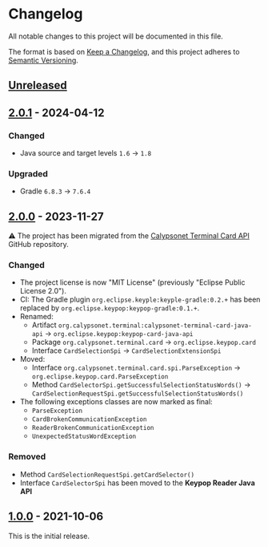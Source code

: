 # Changelog
All notable changes to this project will be documented in this file.

The format is based on [Keep a Changelog](https://keepachangelog.com/en/1.0.0/),
and this project adheres to [Semantic Versioning](https://semver.org/spec/v2.0.0.html).

## [Unreleased]

## [2.0.1] - 2024-04-12
### Changed
- Java source and target levels `1.6` -> `1.8`
### Upgraded
- Gradle `6.8.3` -> `7.6.4`

## [2.0.0] - 2023-11-27
:warning: The project has been migrated from the [Calypsonet Terminal Card API](https://github.com/calypsonet/calypsonet-terminal-card-java-api)
GitHub repository.
### Changed
- The project license is now "MIT License" (previously "Eclipse Public License 2.0").
- CI: The Gradle plugin `org.eclipse.keyple:keyple-gradle:0.2.+` has been replaced
  by `org.eclipse.keypop:keypop-gradle:0.1.+`.
- Renamed:
  - Artifact `org.calypsonet.terminal:calypsonet-terminal-card-java-api` -> `org.eclipse.keypop:keypop-card-java-api`
  - Package `org.calypsonet.terminal.card` -> `org.eclipse.keypop.card`
  - Interface `CardSelectionSpi` -> `CardSelectionExtensionSpi`
- Moved:
  - Interface `org.calypsonet.terminal.card.spi.ParseException` -> `org.eclipse.keypop.card.ParseException`
  - Method `CardSelectorSpi.getSuccessfulSelectionStatusWords()` -> `CardSelectionRequestSpi.getSuccessfulSelectionStatusWords()`
- The following exceptions classes are now marked as final:
  - `ParseException`
  - `CardBrokenCommunicationException`
  - `ReaderBrokenCommunicationException`
  - `UnexpectedStatusWordException`
### Removed
- Method `CardSelectionRequestSpi.getCardSelector()`
- Interface `CardSelectorSpi` has been moved to the **Keypop Reader Java API**

## [1.0.0] - 2021-10-06
This is the initial release.

[unreleased]: https://github.com/eclipse-keypop/keypop-card-java-api/compare/2.0.1...HEAD
[2.0.1]: https://github.com/eclipse-keypop/keypop-card-java-api/compare/2.0.0...2.0.1
[2.0.0]: https://github.com/eclipse-keypop/keypop-card-java-api/releases/tag/2.0.0
[1.0.0]: https://github.com/calypsonet/calypsonet-terminal-card-java-api/releases/tag/1.0.0